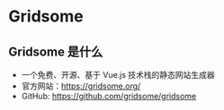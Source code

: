 # Gridsome

## Gridsome 是什么

- 一个免费、开源、基于 Vue.js 技术栈的静态网站生成器
- 官方网站：https://gridsome.org/
- GitHub: https://github.com/gridsome/gridsome

